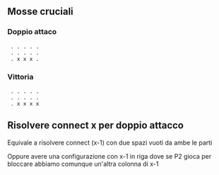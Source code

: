 ## Mosse cruciali

### Doppio attaco

```
 . . . . .
 . . . . .
 . x x x .
```

### Vittoria

```
 . . . . .
 . . . . .
 . x x x x
```

## Risolvere connect x per doppio attacco
Equivale a risolvere connect (x-1) con due spazi vuoti da ambe le parti

Oppure avere una configurazione con x-1 in riga dove se P2 gioca per bloccare abbiamo comunque un'altra colonna di x-1